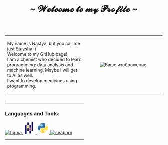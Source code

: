 <body>
  <center>
<h1 align="center">~ 𝓦𝓮𝓵𝓬𝓸𝓶𝓮 𝓽𝓸 𝓶𝔂 𝓟𝓻𝓸𝓯𝓲𝓵𝓮 ~</h1>
<br>
<div align="center">
   </div>
<br>
    <table align="center">
  <tr>
    <td width="50%" valign="top">
      <!-- Здесь ваш текст -->
      <p>My name is Nastya, but you call me just Staysha :) <br> Welcome to my GitHub page! <br> I am a chemist who decided to learn programming: data analysis and machine learning. Maybe I will get to AI as well. <br> I want to develop medicines using programming.</p>
      <!-- Дополнительная информация: навыки, проекты и т.д. -->
    </td>
  <td style="text-align: center;">
      <img src="https://i.pinimg.com/1200x/1e/e6/54/1ee654f04d664cf6d985c4fd8996a38e.jpg" alt="Ваше изображение" width="250px">
    </td>
  </tr>
</table>
 <div style="display: flex; align-items: flex-start;">
  <div style="width: 50%; padding-right: 20px;">
    
  ___
    
<h3 align="left">Languages and Tools:</h3>
<p align="left"> <a href="https://www.figma.com/" target="_blank" rel="noreferrer"> <img src="https://www.vectorlogo.zone/logos/figma/figma-icon.svg" alt="figma" width="40" height="40"/> </a> <a href="https://pandas.pydata.org/" target="_blank" rel="noreferrer"> <img src="https://raw.githubusercontent.com/devicons/devicon/2ae2a900d2f041da66e950e4d48052658d850630/icons/pandas/pandas-original.svg" alt="pandas" width="40" height="40"/> </a> <a href="https://www.python.org" target="_blank" rel="noreferrer"> <img src="https://raw.githubusercontent.com/devicons/devicon/master/icons/python/python-original.svg" alt="python" width="40" height="40"/> </a> <a href="https://seaborn.pydata.org/" target="_blank" rel="noreferrer"> <img src="https://seaborn.pydata.org/_images/logo-mark-lightbg.svg" alt="seaborn" width="40" height="40"/> </a> </p>

___

